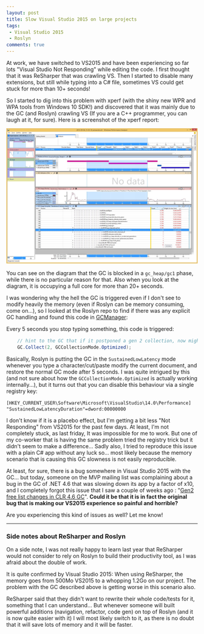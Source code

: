 ```yaml
---
layout: post
title: Slow Visual Studio 2015 on large projects
tags:
 - Visual Studio 2015
 - Roslyn
comments: true
---
```


At work, we have switched to VS2015 and have been experiencing so far lots "Visual Studio Not Responding" while editing the code. I first thought that it was ReSharper that was crawling VS. Then I started to disable many extensions, but still while typing into a C# file, sometimes VS could get stuck for more than 10+ seconds!

So I started to dig into this problem with xperf (with the shiny new WPR and WPA tools from Windows 10 SDK!) and discovered that it was mainly due to the GC (and Roslyn) crawling VS (If you are a C++ programmer, you can laugh at it, for sure). Here is a screenshot of the xperf report:

![Visual Studio 2015 WPA](/images/VS2015_Roslyn_GC.jpg)

You can see on the diagram that the GC is blocked in a `gc_heap/gc1` phase, while there is no particular reason for that. Also when you look at the diagram, it is occupying a full core for more than 20+ seconds.

I was wondering why the hell the GC is triggered even if I don't see to modify heavily the memory (even if Roslyn can be memory consuming, come on...), so I looked at the Roslyn repo to find if there was any explicit GC handling and found this code in [GCManager](https://github.com/dotnet/roslyn/blob/master/src/VisualStudio/Core/Def/Implementation/GCManager.cs#L61):

Every 5 seconds you stop typing something, this code is triggered:

```C#
	// hint to the GC that if it postponed a gen 2 collection, now might be a good time to do it.
	GC.Collect(2, GCCollectionMode.Optimized);
```

Basically, Roslyn is putting the GC in the `SustainedLowLatency` mode whenever you type a character/cut/paste modify the current document, and restore the normal GC mode after 5 seconds. I was quite intrigued by this (and not sure about how the `GCCollectionMode.Optimized` is actually working internally...), but it turns out that you can disable this behaviour via a single registry key:

```
[HKEY_CURRENT_USER\Software\Microsoft\VisualStudio\14.0\Performance]
"SustainedLowLatencyDuration"=dword:00000000
``` 

I don't know if it is a placebo effect, but I'm getting a bit less "Not Responding" from VS2015 for the past few days. At least, I'm not completely stuck, as last friday, It was impossible for me to work. But one of my co-worker that is having the same problem tried the registry trick but it didn't seem to make a difference... Sadly also, I tried to reproduce this issue with a plain C# app without any luck so... most likely because the memory scenario that is causing this GC slowness is not easily reproducible.

At least, for sure, there is a bug somewhere in Visual Studio 2015 with the GC... but today, someone on the MVP mailing list was complaining about a bug in the GC of .NET 4.6 that was slowing down its app by a factor of x10, and I completely forgot this issue that I saw a couple of weeks ago : "[Gen2 free list changes in CLR 4.6 GC](http://blogs.msdn.com/b/maoni/archive/2015/08/12/gen2-free-list-changes-in-clr-4-6-gc.aspx)". **Could it be that it is in fact the original bug that is making our VS2015 experience so painful and horrible?**

Are you experiencing this kind of issues as well? Let me know!

___

### Side notes about ReSharper and Roslyn
  
On a side note, I was not really happy to learn last year that ReSharper would not consider to rely on Roslyn to build their productivity tool, as I was afraid about the double of work.

It is quite confirmed by Visual Studio 2015: When using ReSharper, the memory goes from 500Mo VS2015 to a whopping 1.2Go on our project. The problem with the GC described above is getting worse in this scenario also.

ReSharper said that they didn't want to rewrite their whole code/tests for it, something that I can understand... But whenever someone will built powerful additions (navigation, refactor, code gen) on top of Roslyn (and it is now quite easier with it) I will most likely switch to it, as there is no doubt that it will save lots of memory and it will be faster.